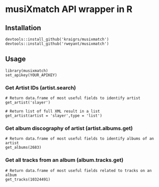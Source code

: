 # musiXmatch API wrapper in R

## Installation

```
devtools::install_github('kraigrs/musixmatch')
devtools::install_github('rweyant/musixmatch')
```

## Usage

```
library(musixmatch)
set_apikey(YOUR_APIKEY)
```

### Get Artist IDs (**artist.search**)

```
# Return data.frame of most useful fields to identify artist
get_artist('slayer')

# Return list of full XML result in a list
get_artist(artist = 'slayer',type = 'list')
```

### Get album discography of artist (**artist.albums.get**)

```{r}
# Return data.frame of most useful fields to identify albums of an artist
get_albums(2683)
```

### Get all tracks from an album (**album.tracks.get**)

```{r}
# Return data.frame of most useful fields related to tracks on an album
get_tracks(10324491)
```
